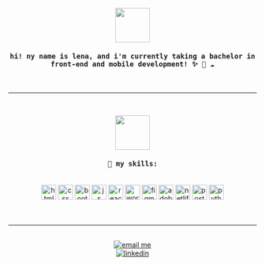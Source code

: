 <!DOCTYPE html>
<html lang="en">
<head>
    <meta charset="UTF-8">
    <meta name="viewport" content="width=device-width, initial-scale=1.0">
</head>
<body>
    <p align="center">
        <img src="https://media.giphy.com/media/kcwaVQJLWCqcK1s8zW/giphy.gif" width="70" height="70" />
    </p>
    <h4 align="center"><samp> hi! ny name is lena, and i'm currently taking a bachelor in front-end and mobile development! ✨ 🌱 ☁️ </samp></h4>
    <br>
    <hr>
    <br>

<p align="center">
    <img src="https://media.giphy.com/media/hcYsJPR6cueI2ruIVu/giphy.gif" width="70" height="70" />
 </p> 

<h4 align="center"><samp>🌱 my skills:
</samp></h4>
<br>
<div align="center" class="icon-container">
    <img alt="html" width="30px" src="https://cdn.jsdelivr.net/gh/devicons/devicon/icons/html5/html5-plain.svg"/>
    <img alt="css" width="30px" src="https://cdn.jsdelivr.net/gh/devicons/devicon/icons/css3/css3-plain.svg"/>
    <img alt="bootstrap" width="30px" src="https://cdn.jsdelivr.net/gh/devicons/devicon@latest/icons/bootstrap/bootstrap-original.svg" />
    <img alt="js" width="30px" src="https://cdn.jsdelivr.net/gh/devicons/devicon@latest/icons/javascript/javascript-original.svg" />
    <img alt="react" width="30px" src="https://cdn.jsdelivr.net/gh/devicons/devicon@latest/icons/react/react-original.svg" />
    <img alt="wordpress" width="30px" src="https://cdn.jsdelivr.net/gh/devicons/devicon@latest/icons/wordpress/wordpress-original.svg" />
    <img alt="figma" width="30px" src="https://cdn.jsdelivr.net/gh/devicons/devicon@latest/icons/figma/figma-original.svg" />
    <img alt="adobe xd" width="30px" src="https://cdn.jsdelivr.net/gh/devicons/devicon@latest/icons/xd/xd-original.svg" />
    <img alt="netlify" width="30px" src="https://cdn.jsdelivr.net/gh/devicons/devicon@latest/icons/netlify/netlify-original.svg" />
    <img alt="postman" width="30px" src="https://cdn.jsdelivr.net/gh/devicons/devicon@latest/icons/postman/postman-original.svg" />
    <img alt="python" width="30px" src="https://cdn.jsdelivr.net/gh/devicons/devicon@latest/icons/python/python-original.svg" />
</div>
<br>
<br>
<hr>
<br>
<div align="center">
  <a href="mailto:lenasorken1999@hotmail.com">
    <img src="https://img.shields.io/badge/Email-Me-blue?style=flat&logo=gmail&logoColor=white" alt="email me">
  </a>
    <br>
  <a href="https://www.linkedin.com/in/yourprofile" target="_blank">
    <img src="https://img.shields.io/badge/LinkedIn-Connect-blue?style=flat&logo=linkedin&logoColor=white" alt="linkedin">
  </a>
</div>
